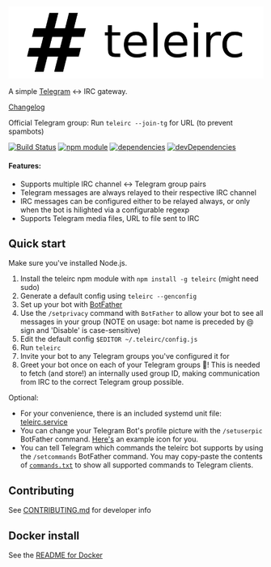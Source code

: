![Logo](/extras/logo.png)

A simple [Telegram](https://telegram.org/) ↔ IRC gateway.

[Changelog](https://fruitiex.org/blog/tag/teleirc/)

Official Telegram group: Run `teleirc --join-tg` for URL (to prevent spambots)

[![Build Status](https://travis-ci.org/FruitieX/teleirc.svg?branch=develop)](https://travis-ci.org/FruitieX/teleirc)
[![npm module](https://img.shields.io/npm/v/teleirc.svg?style=flat)](https://www.npmjs.com/package/teleirc)
[![dependencies](https://david-dm.org/fruitiex/teleirc.svg)](https://david-dm.org/fruitiex/teleirc#info=Dependencies)
[![devDependencies](https://david-dm.org/fruitiex/teleirc/dev-status.svg)](https://david-dm.org/fruitiex/teleirc#info=devDependencies)

#### Features:

* Supports multiple IRC channel ↔ Telegram group pairs
* Telegram messages are always relayed to their respective IRC channel
* IRC messages can be configured either to be relayed always, or only when the
  bot is hilighted via a configurable regexp
* Supports Telegram media files, URL to file sent to IRC

Quick start
-----------

Make sure you've installed Node.js.

1. Install the teleirc npm module with `npm install -g teleirc` (might need
   sudo)
2. Generate a default config using `teleirc --genconfig`
3. Set up your bot with [BotFather](https://telegram.me/botfather)
4. Use the `/setprivacy` command with `BotFather` to allow your bot to see all
   messages in your group (NOTE on usage: bot name is preceded by @ sign and
   'Disable' is case-sensitive)
5. Edit the default config `$EDITOR ~/.teleirc/config.js`
6. Run `teleirc`
7. Invite your bot to any Telegram groups you've configured it for
8. Greet your bot once on each of your Telegram groups :tada:! This is needed
   to fetch (and store!) an internally used group ID, making communication from
   IRC to the correct Telegram group possible.

Optional:

- For your convenience, there is an included systemd unit file:
  [teleirc.service](extras/teleirc.service)
- You can change your Telegram Bot's profile picture with the `/setuserpic`
  BotFather command. [Here's](/extras/icon.png) an example icon for you.
- You can tell Telegram which commands the teleirc bot supports by using the
  `/setcommands` BotFather command. You may copy-paste the contents of
  [`commands.txt`](/extras/commands.txt) to show all supported commands to
  Telegram clients.

Contributing
------------

See [CONTRIBUTING.md](CONTRIBUTING.md) for developer info

Docker install
--------------

See the [README for Docker](extras/Docker_README.md)
